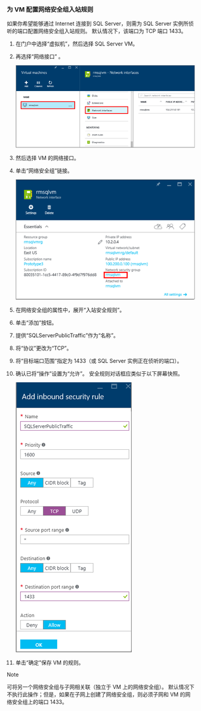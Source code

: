 ### <a name="configure-a-network-security-group-inbound-rule-for-the-vm"></a>为 VM 配置网络安全组入站规则
如果你希望能够通过 Internet 连接到 SQL Server，则需为 SQL Server 实例所侦听的端口配置网络安全组入站规则。 默认情况下，该端口为 TCP 端口 1433。

1. 在门户中选择“虚拟机”，然后选择 SQL Server VM。
2. 再选择“网络接口” 。

    ![网络接口](./media/virtual-machines-sql-server-connection-steps/rm-network-interface.png)
3. 然后选择 VM 的网络接口。
4. 单击“网络安全组”链接。

    ![网络接口](./media/virtual-machines-sql-server-connection-steps/rm-network-security-group.png)
5. 在网络安全组的属性中，展开“入站安全规则”。
6. 单击“添加”按钮。
7. 提供“SQLServerPublicTraffic”作为“名称”。
8. 将“协议”更改为“TCP”。
9. 将“目标端口范围”指定为 1433（或 SQL Server 实例正在侦听的端口）。
10. 确认已将“操作”设置为“允许”。 安全规则对话框应类似于以下屏幕快照。

     ![网络安全规则](./media/virtual-machines-sql-server-connection-steps/rm-network-security-rule.png)
11. 单击“确定”保存 VM 的规则。

> [!NOTE]
> 可将另一个网络安全组与子网相关联（独立于 VM 上的网络安全组）。 默认情况下不执行此操作；但是，如果在子网上创建了网络安全组，则必须子网和 VM 的网络安全组上的端口 1433。 
> 
>
